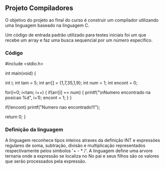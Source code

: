 ## Projeto Compiladores

O objetivo do projeto ao final do curso é construir um compilador utilizando uma linguagem baseado na linguagem C.

Um código de entrada padrão utilizado para testes iniciais foi um que recebe um array e faz uma busca sequencial por um número específico.

### Código

#include <stdio.h>

int main(void) {

int i; int tam = 5; int arr[] = {1,7,35,1,9}; int num = 1; int encont = 0;

for(i=0; i<tam; i++) { if(arr[i] == num) { printf("\nNumero encontrado na posicao %d", i+1); encont = 1; } }

if(!encont) printf("Numero nao encontrado!!!");

return 0; }

### Definição da linguagem

A linguagem reconhece tipos inteiros atraves da definição INT e expressões regulares de soma, subtração, divisão e multiplicação representados respectivamente pelos simbolos '+ - * /'. A linguagem define uma arvore ternaria onde a expressão se localiza no No pai e seus filhos são os valores que serão processados pela expressão.


